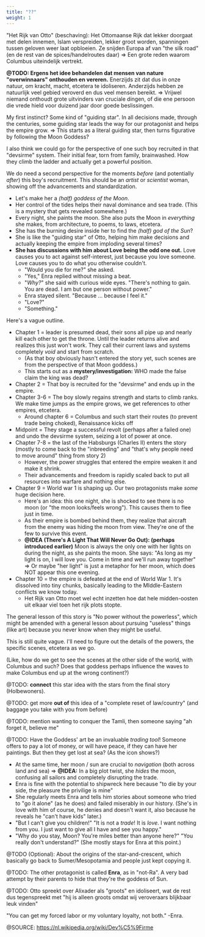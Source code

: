 ```yaml
---
title: "??"
weight: 1
---
```






"Het Rijk van Otto" (beschaving): Het Ottomaanse Rijk dat lekker doorgaat met delen innemen, Islam verspreiden, lekker groot worden, spanningen tussen geloven weer laat opbloeien. Ze snijden Europa af van "the silk road" (en de rest van de spices/handelroutes daar) => Een grote reden waarom Columbus uiteindelijk vertrekt.

**@TODO: Ergens het idee behandelen dat mensen van nature "overwinnaars" onthouden en vereren.** Enerzijds zit dat dus in onze natuur, om kracht, macht, etcetera te idoliseren. Anderzijds hebben ze natuurlijk veel gebied veroverd en dus veel mensen bereikt. => Vrijwel niemand onthoudt grote uitvinders van cruciale dingen, of die ene persoon die vrede hield voor duizend jaar door goede beslissingen.







My first instinct? Some kind of "guiding star". In all decisions made, through the centuries, some guiding star leads the way for our protagonist and helps the empire grow. => This starts as a literal guiding star, then turns figurative by following the Moon Goddess?

I also think we could go for the perspective of one such boy recruited in that "devsirme" system. Their initial fear, torn from family, brainwashed. How they climb the ladder and actually get a powerful position.

We do need a second perspective for the moments _before_ (and potentially _after_) this boy's recruitment. This should be an _artist_ or _scientist_ woman, showing off the advancements and standardization. 
* Let's make her a _(half) goddess of the Moon_. 
* Her control of the tides helps their naval dominance and sea trade. (This is a mystery that gets revealed somewhere.)
* Every night, she paints the moon. She also puts the Moon in _everything_ she makes, from architecture, to poems, to laws, etcetera.
* She has the burning desire inside her to find the _(half) god of the Sun_?
* She is like the "guiding star" of Otto, helping him make decisions and actually keeping the empire from imploding several times?
* **She has discussions with him about Love being the odd one out.** Love causes you to act against self-interest, just because you love someone. Love causes you to do what you otherwise couldn't.
	* "Would you die for me?" she asked.
	* "Yes," Enra replied without missing a beat.
	* "_Why?_" she said with curious wide eyes. "There's nothing to gain. You are dead. I am but one person without power."
	* Enra stayed silent. "Because ... because I feel it."
	* "Love?"
	* "Something."


Here's a vague outline.
* Chapter 1 = leader is presumed dead, their sons all pipe up and nearly kill each other to get the throne. Until the leader returns alive and realizes this just won't work. They call their current laws and systems completely _void_ and start from scratch.
	* (As that boy obviously hasn't entered the story yet, such scenes are from the perspective of that Moon goddess.)
	* This starts out as a **mystery/investigation:** WHO made the false claim the king was dead?
* Chapter 2 = That boy is recruited for the "devsirme" and ends up in the empire.
* Chapter 3-6 = The boy slowly regains strength and starts to climb ranks. We make time jumps as the empire grows, we get references to other empires, etcetera.
	* Around chapter 6 = Columbus and such start their routes (to prevent trade being choked), Renaissance kicks off
* Midpoint = They stage a successful revolt (perhaps after a failed one) and undo the devsirme system, seizing a lot of power at once.
* Chapter 7-8 = the last of the Habsburgs (Charles II) enters the story (mostly to come back to the "inbreeding" and "that's why people need to move around" thing from story 2)
	* However, the power struggles that entered the empire weaken it and make it shrink.
	* Their advancements and freedom is rapidly scaled back to put all resources into warfare and nothing else.
* Chapter 9 = World war 1 is shaping up. Our two protagonists make _some_ huge decision here.
	* Here's an idea: this one night, she is shocked to see there is no moon (or "the moon looks/feels wrong"). This causes them to flee just in time.
	* As their empire is bombed behind them, they realize that aircraft from the enemy was hiding the moon from view. They're one of the few to survive this event.
	* **@IDEA (There's A Light That Will Never Go Out): (perhaps introduced earlier)** Moon is always the only one with her lights on during the night, as she paints the moon. She says: "As long as my light is on, I will love you. Come in time and we'll run away together" => Or maybe "her light" is just a metaphor for her moon, which does NOT appear this one evening.
* Chapter 10 = the empire is defeated at the end of World War 1. It's dissolved into tiny chunks, basically leading to the MIddle-Eastern conflicts we know today.
	* Het Rijk van Otto moet wel echt inzetten hoe dat hele midden-oosten uit elkaar viel toen het rijk plots stopte.

The general lesson of this story is "No power without the powerless", which might be amended with a general lesson about pursuing "useless" things (like art) because you never know when they might be useful.

This is still quite vague. I'll need to figure out the details of the powers, the specific scenes, etcetera as we go.

(Like, how do we get to see the scenes at the other side of the world, with Columbus and such? Does that goddess perhaps influence the waves to make Columbus end up at the wrong continent?)

@TODO: **connect** this star idea with the stars from the final story (Holbewoners).

@TODO: get more **out of** this idea of a "complete reset of law/country" (and baggage you take with you from before)

@TODO: mention wanting to conquer the Tamli, then someone saying "ah forget it, believe me"

@TODO: Have the Goddess' art be an invaluable _trading tool_! Someone offers to pay a lot of money, or will have peace, if they can have her paintings. But then they get lost at sea? (As the icon shows?)
* At the same time, her moon / sun are crucial to _navigation_ (both across land and sea) => **@IDEA:** In a big plot twist, she _hides_ the moon, confusing all sailors and completely disrupting the trade.
* Enra is fine with the potential to shipwreck here because "to die by your side, the pleasure the privilige is mine"
* She regularly meets Enra and tells him stories about someone who tried to "go it alone" (as he does) and failed miserably in our history. (She's in love with him of course, he denies and doesn't want it, also because he reveals he "can't have kids" later.)
* "But I can't give you children!" "It is not a _trade_! It is _love_. I want nothing from you. I just want to give all I have and see you happy."
* "Why do you stay, Moon? You're miles better than anyone here?" "You really don't understand?" (She mostly stays for Enra at this point.)
 
@TODO (Optional): About the origins of the star-and-crescent, which basically go back to Sumer/Mesopotamia and people just kept copying it.

@TODO: The other protagonist is called **Enra**, as in "not-Ra". A very bad attempt by their parents to hide that they're the goddess of Sun.

@TODO: Otto spreekt over Alixader als "groots" en idoliseert, wat de rest dus tegenspreekt met "hij is alleen groots omdat wij veroveraars blijkbaar leuk vinden"


"You can get my forced labor or my voluntary loyalty, not both." -Enra.

@SOURCE: https://nl.wikipedia.org/wiki/Dev%C5%9Firme